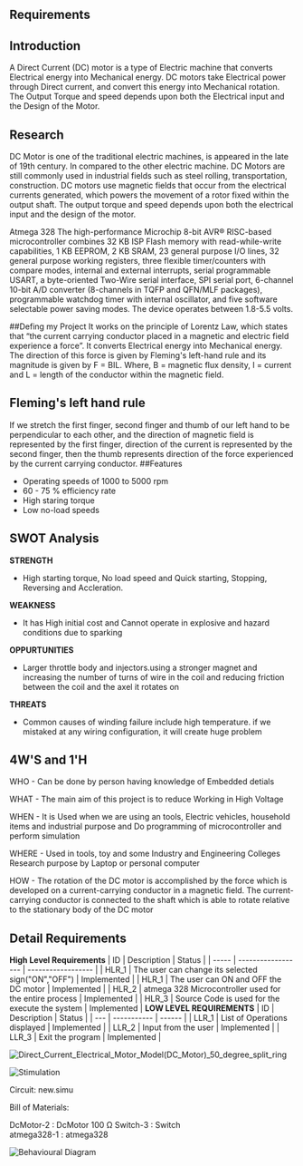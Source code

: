 ## Requirements
## Introduction
   A Direct Current (DC) motor is a type of Electric machine that converts Electrical energy into Mechanical energy. DC motors take Electrical power through Direct current, and convert this energy into Mechanical rotation. The Output Torque and speed depends upon both the Electrical input and the Design of the Motor.
## Research
DC Motor is one  of the  traditional electric  machines, is  appeared in the late  of 19th century. In compared to the other electric machine. DC Motors are still commonly used in industrial fields such as steel rolling, transportation, construction.
DC motors use magnetic fields that occur from the electrical currents generated, which powers the movement of a rotor fixed within the output shaft. The output torque and speed depends upon both the electrical input and the design of the motor.

Atmega 328
The high-performance Microchip 8-bit AVR® RISC-based microcontroller combines 32 KB ISP Flash memory with read-while-write capabilities, 1 KB EEPROM, 2 KB SRAM, 23 general purpose I/O lines, 32 general purpose working registers, three flexible timer/counters with compare modes, internal and external interrupts, serial programmable USART, a byte-oriented Two-Wire serial interface, SPI serial port, 6-channel 10-bit A/D converter (8-channels in TQFP and QFN/MLF packages), programmable watchdog timer with internal oscillator, and five software selectable power saving modes. The device operates between 1.8-5.5 volts.

##Defing my Project
It works on the principle of Lorentz Law, which states that “the current carrying conductor placed in a magnetic and electric field experience a force”.
It converts Electrical energy into Mechanical energy.
The direction of this force is given by Fleming's left-hand rule and its magnitude is given by F = BIL. Where, B = magnetic flux density, I = current and L = length of the conductor within the magnetic field. 
## Fleming's left hand rule
If we stretch the first finger, second finger and thumb of our left hand to be perpendicular to each other, and the direction of magnetic field is represented by the first finger, direction of the current is represented by the second finger, then the thumb represents direction of the force experienced by the current carrying conductor.
##Features 
*  Operating speeds of  1000  to  5000  rpm
*  60 - 75 % efficiency rate
* High staring torque
*  Low no-load speeds
## SWOT Analysis
__STRENGTH__
*  High starting torque, No load speed and Quick starting, Stopping, Reversing and Accleration.

__WEAKNESS__
*  It has High initial cost and Cannot operate in explosive and hazard conditions due to sparking

__OPPURTUNITIES__
*  Larger throttle body and injectors.using a stronger magnet and increasing the number of turns of wire in the coil and reducing friction between the coil and the axel it rotates on

__THREATS__
*  Common causes of winding failure include high temperature. if we mistaked at any wiring configuration, it will create huge problem

## 4W'S and 1'H
WHO -  Can be done by person having knowledge of Embedded detials

WHAT - The main aim of this project is to reduce Working in High Voltage

WHEN - It is Used when we are using an tools, Electric vehicles, household items and industrial purpose and Do programming of microcontroller and perform simulation

WHERE - Used in tools, toy and some Industry and Engineering Colleges Research purpose  by Laptop or personal computer

HOW - The rotation of the DC motor is accomplished by the force which is developed on a current-carrying conductor in a magnetic field. The current-carrying conductor is connected to the shaft which is able to rotate relative to the stationary body of the DC motor
## Detail Requirements
__High Level Requirements__
|   ID  |     Description    |       Status       |
| ----- | ------------------ | ------------------ |
| HLR_1 | The user can change its selected sign("ON","OFF") | Implemented |
| HLR_1 | The user can ON and OFF the DC motor | Implemented |
| HLR_2	| atmega 328 Microcontroller used for the entire process |  Implemented |
| HLR_3 | Source Code is used for the execute the system |  Implemented |
__LOW LEVEL REQUIREMENTS__
| ID  | Description | Status |
| --- | ----------- | ------ |
| LLR_1 | List of Operations displayed | Implemented |
| LLR_2 | Input from the user | Implemented |
| LLR_3 | Exit the program | Implemented |


![Direct_Current_Electrical_Motor_Model(_DC_Motor_)_50_degree_split_ring](https://user-images.githubusercontent.com/94169511/144233007-766c7bfe-2b46-4661-99ef-998853ab7646.gif)


![Stimulation](https://user-images.githubusercontent.com/94169511/144357726-4b9f43b7-1259-4c73-b566-ba2dbac57e87.JPG)


Circuit: new.simu

Bill of Materials:

DcMotor-2 : DcMotor 100 Ω
Switch-3 : Switch  
atmega328-1 : atmega328

![Behavioural Diagram](https://user-images.githubusercontent.com/94169511/144357901-813ff44a-58ae-4d06-ad74-da3b1a4618ca.gif)
